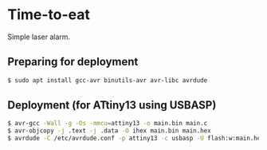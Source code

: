 # Time-to-eat
Simple laser alarm.

## Preparing for deployment
```bash
$ sudo apt install gcc-avr binutils-avr avr-libc avrdude
```
## Deployment (for ATtiny13 using USBASP)
```bash
$ avr-gcc -Wall -g -Os -mmcu=attiny13 -o main.bin main.c
$ avr-objcopy -j .text -j .data -O ihex main.bin main.hex
$ avrdude -C /etc/avrdude.conf -p attiny13 -c usbasp -U flash:w:main.hex:i -P usb -F
```

